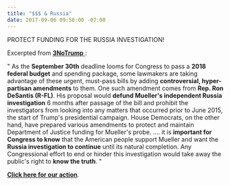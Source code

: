 ```yaml
---
title: "$$$ & Russia"
date: 2017-09-06 09:58:00 -07:00
---
```


PROTECT FUNDING FOR THE RUSSIA INVESTIGATION!

Excerpted from [**3NoTrump** ](http://www.3notrump.org/):

"  As the **September 30th** deadline looms for Congress to pass a **2018 federal budget** and spending package, some lawmakers are taking advantage of these urgent, must-pass bills by adding **controversial, hyper-partisan amendments** to them. One such amendment comes from **Rep. Ron DeSantis (R-FL)**. His proposal would **defund Mueller's independent Russia investigation** 6 months after passage of the bill and prohibit the investigators from looking into any matters that occurred prior to June 2015, the start of Trump's presidential campaign. House Democrats, on the other hand, have prepared various amendments to protect and maintain Department of Justice funding for Mueller's probe.  .... it is **important for Congress to know** that the American people support Mueller and want the **Russia investigation to continue** until its natural completion. Any Congressional effort to end or hinder this investigation would take away the public's right to **know the truth**.  "

[**Click here for our action**](https://5calls.org/issue/receMSMXjAirR1H3o?utm_source=3NoTrump&utm_campaign=73638a9202-EMAIL_CAMPAIGN_2017_09_05&utm_medium=email&utm_term=0_f88185aec7-73638a9202-76580211).
